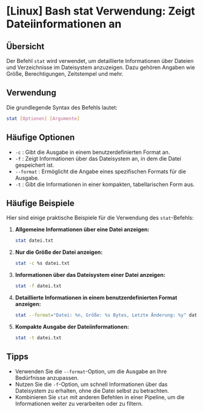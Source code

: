 # [Linux] Bash stat Verwendung: Zeigt Dateiinformationen an

## Übersicht
Der Befehl `stat` wird verwendet, um detaillierte Informationen über Dateien und Verzeichnisse im Dateisystem anzuzeigen. Dazu gehören Angaben wie Größe, Berechtigungen, Zeitstempel und mehr.

## Verwendung
Die grundlegende Syntax des Befehls lautet:

```bash
stat [Optionen] [Argumente]
```

## Häufige Optionen
- `-c` : Gibt die Ausgabe in einem benutzerdefinierten Format an.
- `-f` : Zeigt Informationen über das Dateisystem an, in dem die Datei gespeichert ist.
- `--format` : Ermöglicht die Angabe eines spezifischen Formats für die Ausgabe.
- `-t` : Gibt die Informationen in einer kompakten, tabellarischen Form aus.

## Häufige Beispiele
Hier sind einige praktische Beispiele für die Verwendung des `stat`-Befehls:

1. **Allgemeine Informationen über eine Datei anzeigen:**
   ```bash
   stat datei.txt
   ```

2. **Nur die Größe der Datei anzeigen:**
   ```bash
   stat -c %s datei.txt
   ```

3. **Informationen über das Dateisystem einer Datei anzeigen:**
   ```bash
   stat -f datei.txt
   ```

4. **Detaillierte Informationen in einem benutzerdefinierten Format anzeigen:**
   ```bash
   stat --format="Datei: %n, Größe: %s Bytes, Letzte Änderung: %y" datei.txt
   ```

5. **Kompakte Ausgabe der Dateiinformationen:**
   ```bash
   stat -t datei.txt
   ```

## Tipps
- Verwenden Sie die `--format`-Option, um die Ausgabe an Ihre Bedürfnisse anzupassen.
- Nutzen Sie die `-f`-Option, um schnell Informationen über das Dateisystem zu erhalten, ohne die Datei selbst zu betrachten.
- Kombinieren Sie `stat` mit anderen Befehlen in einer Pipeline, um die Informationen weiter zu verarbeiten oder zu filtern.